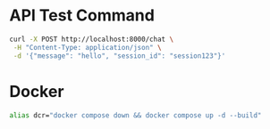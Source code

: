 # API Test Command

```bash
curl -X POST http://localhost:8000/chat \
 -H "Content-Type: application/json" \
 -d '{"message": "hello", "session_id": "session123"}'
```

# Docker
```bash
alias dcr="docker compose down && docker compose up -d --build"
```